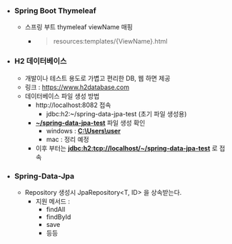 + ### Spring Boot Thymeleaf
  + 스프링 부트 thymeleaf viewName 매핑
    + > resources:templates/{ViewName}.html

+ ### H2 데이터베이스
  + 개발이나 테스트 용도로 가볍고 편리한 DB, 웹 하면 제공
  + 링크 : https://www.h2database.com
  + 데이터베이스 파일 생성 방법
    + http://localhost:8082 접속
      + jdbc:h2:~/spring-data-jpa-test (초기 파일 생성용)
    + <U>**~/spring-data-jpa-test**</U> 파일 생성 확인
      + windows : <U>**C:\Users\user**</U>
      + mac : 정리 예정
    + 이후 부터는 <U>**jdbc:h2:tcp://localhost/~/spring-data-jpa-test**</U> 로 접속

+ ### Spring-Data-Jpa
  + Repository 생성시 JpaRepository<T, ID> 을 상속받는다.
    + 지원 메서드 :
      + findAll
      + findById
      + save
      + 등등
   